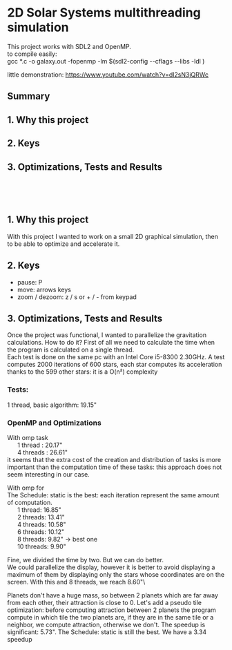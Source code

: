 # 2D Solar Systems multithreading simulation 

This project works with SDL2 and OpenMP.\
to compile easily: \
gcc *.c -o galaxy.out -fopenmp -lm $(sdl2-config --cflags --libs -ldl )

little demonstration: https://www.youtube.com/watch?v=dl2sN3jQRWc

## Summary
## 1. Why this project
## 2. Keys
## 3. Optimizations, Tests and Results
&nbsp;\
&nbsp;\
&nbsp;


## 1. Why this project
With this project I wanted to work on a small 2D graphical simulation, then to be able to optimize and accelerate it.
## 2. Keys
- pause: P
- move: arrows keys
- zoom / dezoom: z / s or + / - from keypad
## 3. Optimizations, Tests and Results
Once the project was functional, I wanted to parallelize the gravitation calculations.
How to do it?
First of all we need to calculate the time when the program is calculated on a single thread.\
Each test is done on the same pc with an Intel Core i5-8300 2.30GHz. 
A test computes 2000 iterations of 600 stars, each star computes its acceleration thanks to the 599 other stars: it is a O(n²) complexity

### Tests:
1 thread, basic algorithm: 19.15"

### OpenMP and Optimizations
With omp task\
&nbsp;&nbsp;&nbsp;&nbsp;&nbsp;    1 thread : 20.17"\
&nbsp;&nbsp;&nbsp;&nbsp;&nbsp;    4 threads : 26.61"\
it seems that the extra cost of the creation and distribution of tasks is more important than the computation time of these tasks: this approach does not seem interesting in our case.

With omp for\
The Schedule: static is the best: each iteration represent the same amount of computation.\
&nbsp;&nbsp;&nbsp;&nbsp;&nbsp;    1 thread: 16.85"\
&nbsp;&nbsp;&nbsp;&nbsp;&nbsp;    2 threads: 13.41"\
&nbsp;&nbsp;&nbsp;&nbsp;&nbsp;    4 threads: 10.58"\
&nbsp;&nbsp;&nbsp;&nbsp;&nbsp;    6 threads: 10.12"\
&nbsp;&nbsp;&nbsp;&nbsp;&nbsp;    8 threads: 9.82"  -> best one\
&nbsp;&nbsp;&nbsp;&nbsp;&nbsp;    10 threads: 9.90"

Fine, we divided the time by two. But we can do better.\
We could parallelize the display, however it is better to avoid displaying a maximum of them by displaying only the stars whose coordinates are on the screen.
With this and 8 threads, we reach 8.60"\

Planets don't have a huge mass, so between 2 planets which are far away from each other, their attraction is close to 0. Let's add a pseudo tile optimization: before computing attraction between 2 planets the program compute in which tile the two planets are, if they are in the same tile or a neighbor, we compute attraction, otherwise we don't. 
The speedup is significant: 5.73". The Schedule: static is still the best.
We have a 3.34 speedup
 



